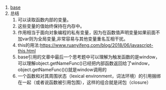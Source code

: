 1. [base](https://www.ruanyifeng.com/blog/2009/08/learning_javascript_closures.html)
2. 总结
    1. 可以读取函数内部的变量。   
    2. 这些变量的值始终保持在内存中。 
    3. 作用相当于面向对象编程的私有变量，因为在函数值声明变量如果前面不加var则为全局变量,非常容易与其他变量重名互相干扰。
    4. this的用法:https://www.ruanyifeng.com/blog/2018/06/javascript-this.html
    5. base引用的文章中最后一个思考题中可以理解为触发函数的是window，可以理解object.getNameFunc()已经把内部函数返回给了window，object.getNameFunc()()就是window调用的
    6. 一个函数和对其周围状态（lexical environment，词法环境）的引用捆绑在一起（或者说函数被引用包围），这样的组合就是闭包（closure）     
